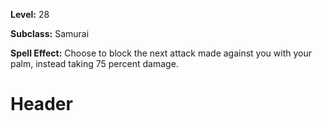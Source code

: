 <!-- TITLE: Bladecatch -->
<!-- SUBTITLE:  -->

**Level:** 28

**Subclass:** Samurai

**Spell Effect:** Choose to block the next attack made against you with your palm, instead taking 75 percent damage.

# Header